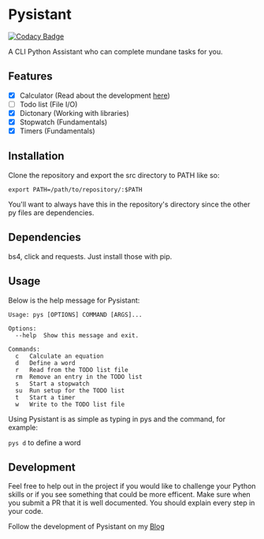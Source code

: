 # Pysistant

[![Codacy Badge](https://api.codacy.com/project/badge/Grade/8274b7d317e04163ba89a9523515e92c)](https://app.codacy.com/gh/Jasper-Hawks/Pysistant?utm_source=github.com&utm_medium=referral&utm_content=Jasper-Hawks/Pysistant&utm_campaign=Badge_Grade_Settings)

A CLI Python Assistant who can complete mundane tasks for you.

## Features
* [x] Calculator (Read about the development [here](https://jasperhawks.netlify.app/blogposts/pysistant/completion%20of%20the%20calculator))
* [ ] Todo list (File I/O) 
* [x] Dictonary (Working with libraries)
* [x] Stopwatch (Fundamentals)
* [x] Timers (Fundamentals)

## Installation
Clone the repository and export the src directory to PATH like so:

```export PATH=/path/to/repository/:$PATH```

You'll want to always have this in the repository's directory since the other py files are dependencies.

## Dependencies
bs4, click and requests. Just install those with pip.

## Usage
Below is the help message for Pysistant:
```
Usage: pys [OPTIONS] COMMAND [ARGS]...

Options:
  --help  Show this message and exit.

Commands:
  c   Calculate an equation
  d   Define a word
  r   Read from the TODO list file
  rm  Remove an entry in the TODO list
  s   Start a stopwatch
  su  Run setup for the TODO list
  t   Start a timer
  w   Write to the TODO list file
```
Using Pysistant is as simple as typing in pys and the command, for example:

```pys d```
to define a word

## Development
Feel free to help out in the project if you would like to challenge your Python skills or if you see something that could be more efficent. Make sure when you submit a PR that it is well documented. You should explain every step in your code.

Follow the development of Pysistant on my [Blog](https://jasperhawks.netlify.app/blogposts/pysistant/pysistant)
